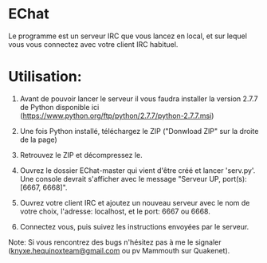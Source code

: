 EChat
=====

Le programme est un serveur IRC que vous lancez en local, et sur lequel vous vous connectez avec votre client IRC habituel.

Utilisation:
====

1) Avant de pouvoir lancer le serveur il vous faudra installer la version 2.7.7 de Python disponible ici (https://www.python.org/ftp/python/2.7.7/python-2.7.7.msi)

2) Une fois Python installé, téléchargez le ZIP ("Donwload ZIP" sur la droite de la page)

3) Retrouvez le ZIP et décompressez le.

4) Ouvrez le dossier EChat-master qui vient d'être créé et lancer 'serv.py'. Une console devrait s'afficher avec le message "Serveur UP, port(s): [6667, 6668]".

5) Ouvrez votre client IRC et ajoutez un nouveau serveur avec le nom de votre choix, l'adresse: localhost, et le port: 6667 ou 6668.

6) Connectez vous, puis suivez les instructions envoyées par le serveur.

Note: Si vous rencontrez des bugs n'hésitez pas à me le signaler (knyxe.hequinoxteam@gmail.com ou pv Mammouth sur Quakenet).
